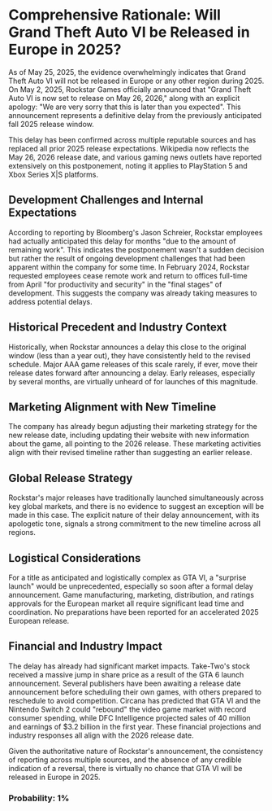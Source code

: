 # Comprehensive Rationale: Will Grand Theft Auto VI be Released in Europe in 2025?

As of May 25, 2025, the evidence overwhelmingly indicates that Grand Theft Auto VI will not be released in Europe or any other region during 2025. On May 2, 2025, Rockstar Games officially announced that "Grand Theft Auto VI is now set to release on May 26, 2026," along with an explicit apology: "We are very sorry that this is later than you expected". This announcement represents a definitive delay from the previously anticipated fall 2025 release window.

This delay has been confirmed across multiple reputable sources and has replaced all prior 2025 release expectations. Wikipedia now reflects the May 26, 2026 release date, and various gaming news outlets have reported extensively on this postponement, noting it applies to PlayStation 5 and Xbox Series X|S platforms.

## Development Challenges and Internal Expectations

According to reporting by Bloomberg's Jason Schreier, Rockstar employees had actually anticipated this delay for months "due to the amount of remaining work". This indicates the postponement wasn't a sudden decision but rather the result of ongoing development challenges that had been apparent within the company for some time. In February 2024, Rockstar requested employees cease remote work and return to offices full-time from April "for productivity and security" in the "final stages" of development. This suggests the company was already taking measures to address potential delays.

## Historical Precedent and Industry Context

Historically, when Rockstar announces a delay this close to the original window (less than a year out), they have consistently held to the revised schedule. Major AAA game releases of this scale rarely, if ever, move their release dates forward after announcing a delay. Early releases, especially by several months, are virtually unheard of for launches of this magnitude.

## Marketing Alignment with New Timeline

The company has already begun adjusting their marketing strategy for the new release date, including updating their website with new information about the game, all pointing to the 2026 release. These marketing activities align with their revised timeline rather than suggesting an earlier release.

## Global Release Strategy

Rockstar's major releases have traditionally launched simultaneously across key global markets, and there is no evidence to suggest an exception will be made in this case. The explicit nature of their delay announcement, with its apologetic tone, signals a strong commitment to the new timeline across all regions.

## Logistical Considerations

For a title as anticipated and logistically complex as GTA VI, a "surprise launch" would be unprecedented, especially so soon after a formal delay announcement. Game manufacturing, marketing, distribution, and ratings approvals for the European market all require significant lead time and coordination. No preparations have been reported for an accelerated 2025 European release.

## Financial and Industry Impact

The delay has already had significant market impacts. Take-Two's stock received a massive jump in share price as a result of the GTA 6 launch announcement. Several publishers have been awaiting a release date announcement before scheduling their own games, with others prepared to reschedule to avoid competition. Circana has predicted that GTA VI and the Nintendo Switch 2 could "rebound" the video game market with record consumer spending, while DFC Intelligence projected sales of 40 million and earnings of $3.2 billion in the first year. These financial projections and industry responses all align with the 2026 release date.

Given the authoritative nature of Rockstar's announcement, the consistency of reporting across multiple sources, and the absence of any credible indication of a reversal, there is virtually no chance that GTA VI will be released in Europe in 2025.

### Probability: 1%